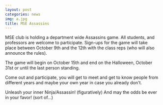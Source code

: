 ```yaml
---
layout: post
categories: news
img: a.jpg
title: MSE Assassins
---
```


MSE club is holding a department wide Assassins game. All students, and professors are welcome to participate. Sign-ups for the game will take place between October 9th and the 12th with the class reps (who will also announce the rules).

<!-- more -->

The game will begin on October 15th and end on the Halloween, October 31st or until the last person standing.

Come out and participate, you will get to meet and get to know people from different years and maybe your own year in case you already don't.

Unleash your inner Ninja/Assassin! (figuratively) And may the odds be ever in your favor! (sort of...)

